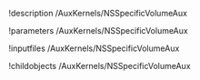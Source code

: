 !description /AuxKernels/NSSpecificVolumeAux

!parameters /AuxKernels/NSSpecificVolumeAux

!inputfiles /AuxKernels/NSSpecificVolumeAux

!childobjects /AuxKernels/NSSpecificVolumeAux
